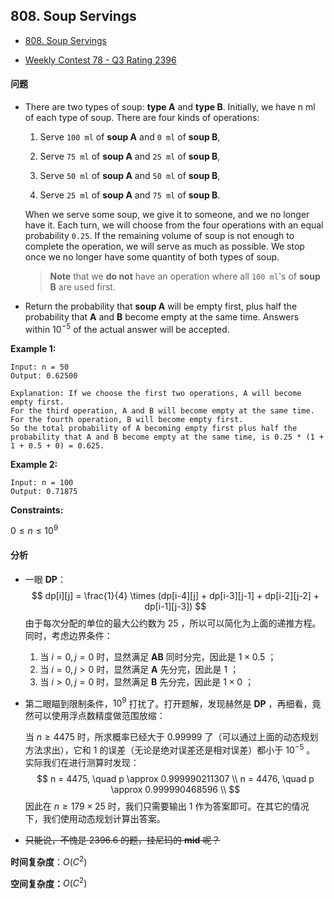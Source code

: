 ## 808. Soup Servings

- [808. Soup Servings](https://leetcode.cn/problems/soup-servings/)

- [Weekly Contest 78 - Q3 Rating 2396](https://leetcode.com/contest/weekly-contest-78) 


#### 问题

- There are two types of soup: **type A** and **type B**. Initially, we have n ml of each type of soup. There are four kinds of operations:

  1. Serve `100 ml` of **soup A** and `0 ml` of **soup B**,

  2. Serve `75 ml` of **soup A** and `25 ml` of **soup B**,
  3. Serve `50 ml` of **soup A** and `50 ml` of **soup B**, 
  4. Serve `25 ml` of **soup A** and `75 ml` of **soup B**.

  When we serve some soup, we give it to someone, and we no longer have it. Each turn, we will choose from the four operations with an equal probability `0.25`. If the remaining volume of soup is not enough to complete the operation, we will serve as much as possible. We stop once we no longer have some quantity of both types of soup.

  > **Note** that we **do not** have an operation where all `100 ml`'s of **soup B** are used first.

- Return the probability that **soup A** will be empty first, plus half the probability that **A** and **B** become empty at the same time. Answers within $10^{-5}$ of the actual answer will be accepted.



**Example 1:**

```
Input: n = 50
Output: 0.62500

Explanation: If we choose the first two operations, A will become empty first.
For the third operation, A and B will become empty at the same time.
For the fourth operation, B will become empty first.
So the total probability of A becoming empty first plus half the probability that A and B become empty at the same time, is 0.25 * (1 + 1 + 0.5 + 0) = 0.625.
```

**Example 2:**

```
Input: n = 100
Output: 0.71875
```

**Constraints:**

$0 \leq n \leq 10^9$



#### 分析

- 一眼 **DP**：
  $$
  dp[i][j] = \frac{1}{4} \times (dp[i-4][j] + dp[i-3][j-1] + dp[i-2][j-2] + dp[i-1][j-3])
  $$
  由于每次分配的单位的最大公约数为 $25$ ，所以可以简化为上面的递推方程。同时，考虑边界条件：

  1. 当 $i=0,j=0$ 时，显然满足 **AB** 同时分完，因此是 $1 \times 0.5$ ；
  2. 当 $i=0,j>0$ 时，显然满足 **A** 先分完，因此是 $1$ ；
  3. 当 $i>0,j=0$ 时，显然满足 **B** 先分完，因此是 $1 \times 0$ ；

- 第二眼瞄到限制条件，$10^9$ 打扰了。打开题解，发现赫然是 **DP** ，再细看，竟然可以使用浮点数精度做范围放缩：

  当 $n \ge 4475$ 时，所求概率已经大于 $0.99999$ 了（可以通过上面的动态规划方法求出），它和 $1$ 的误差（无论是绝对误差还是相对误差）都小于 $10^{-5}$ 。 实际我们在进行测算时发现：
  $$
  n = 4475, \quad p \approx 0.999990211307 \\ 
  n = 4476, \quad p \approx 0.999990468596 \\
  $$
  因此在 $n \ge 179 \times 25$ 时，我们只需要输出 $1$ 作为答案即可。在其它的情况下，我们使用动态规划计算出答案。

- ~~只能说，不愧是 $2396.6$ 的题，挂尼玛的 **mid** 呢？~~



**时间复杂度**：$O(C^2)$

**空间复杂度：**$O(C^2)$
